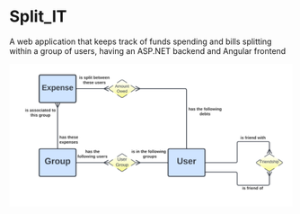 # Split_IT
A web application that keeps track of funds spending and bills splitting within a group of users, having an ASP.NET backend and Angular frontend

![Diagram](Split_IT.png)
